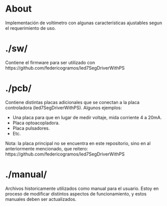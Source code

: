 <h1>About</h1>
Implementación de voltímetro con algunas características ajustables segun el requerimiento de uso.
<h1>./sw/</h1>
Contiene el firmware para ser utilizado con https://github.com/federicogramos/led7SegDriverWithPS
<h1>./pcb/</h1>
Contiene distintas placas adicionales que se conectan a la placa controladora (led7SegDriverWithPS). Algunos ejemplos:
<ul>
<li>Una placa para que en lugar de medir voltaje, mida corriente 4 a 20mA.</li>
<li>Placa optoacopladora.</li>
<li>Placa pulsadores.</li>
<li>Etc.</li>
</ul>
Nota: la placa principal no se encuentra en este repositorio, sino en al anteriormente mencionado, que reitero: https://github.com/federicogramos/led7SegDriverWithPS
<h1>./manual/</h1>
Archivos historicamente utilizados como manual para el usuario. Estoy en proceso de modificar distintos aspectos de funcionamiento, y estos manuales deben ser actualizados.